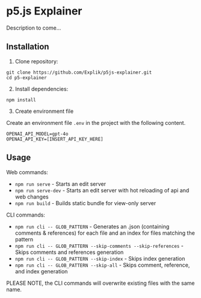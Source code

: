 # p5.js Explainer
Description to come...

## Installation
1. Clone repository:
```
git clone https://github.com/Explik/p5js-explainer.git
cd p5-explainer
```

2. Install dependencies: 

```
npm install
```

3. Create environment file

Create an environment file `.env` in the project with the following content. 
```
OPENAI_API_MODEL=gpt-4o
OPENAI_API_KEY=[INSERT_API_KEY_HERE]
```

## Usage
Web commands: 
- `npm run serve` - Starts an edit server
- `npm run serve-dev` - Starts an edit server with hot reloading of api and web changes
- `npm run build` - Builds static bundle for view-only server

CLI commands:
- `npm run cli -- GLOB_PATTERN` - Generates an .json (containing comments & references) for each file and an index for files matching the pattern
- `npm run cli -- GLOB_PATTERN --skip-comments --skip-references` - Skips comments and references generation 
- `npm run cli -- GLOB_PATTERN --skip-index` - Skips index generation
- `npm run cli -- GLOB_PATTERN --skip-all` - Skips comment, reference, and index generation

PLEASE NOTE, the CLI commands will overwrite existing files with the same name.
